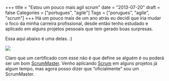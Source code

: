 +++
title = "Estou um pouco mais agil scrum"
date = "2013-07-20"
draft = false
Categories = ["portugues", "agile"]
Tags = ["porugues", "agile", "scrum"]
+++
Há um pouco mais de um ano atrás eu decidi que iria mudar o foco da
minha carreira profissional, desde então tenho estudado e aplicado em
alguns projetos pessoais que tem gerado boas surpresas.

Essa aqui abaixo é uma delas. :)

![](/images/certified-scrummaster.png)

Claro que um certificado com esse não é que define se alguém é ou poderá
ser um bom
[ScrumMaster](http://blog.eof.com.br/2008/03/06/qual-e-o-papel-do-scrum-master/).
Venho aplicando [Scrum](http://pt.wikipedia.org/wiki/Scrum) em alguns
projetos já algum tempo, mas agora posso dizer que “oficialmente” sou um
ScrumMaster.
